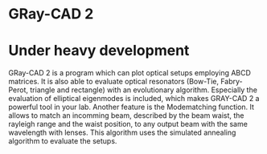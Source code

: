 # GRay-CAD 2

Under heavy development
=======
GRay-CAD 2 is a program which can plot optical setups employing ABCD matrices.
It is also able to evaluate optical resonators (Bow-Tie, Fabry-Perot, triangle and rectangle) with an evolutionary algorithm. Especially the evaluation of elliptical eigenmodes is included, which makes GRAY-CAD 2 a powerful tool in your lab.
Another feature is the Modematching function. It allows to match an incomming beam, described by the beam waist, the rayleigh range and the waist position, to any output beam with the same wavelength with lenses. This algorithm uses the simulated annealing algorithm to evaluate the setups.
